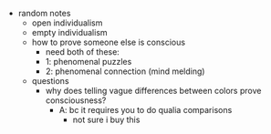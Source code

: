   * random notes
    * open individualism
    * empty individualism
    * how to prove someone else is conscious
      * need both of these:
      * 1: phenomenal puzzles
      * 2: phenomenal connection (mind melding)
    * questions
      * why does telling vague differences between colors prove consciousness?
        * A: bc it requires you to do qualia comparisons
          * not sure i buy this